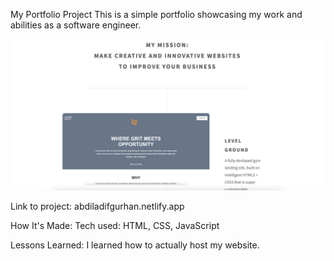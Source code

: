 My Portfolio Project
This is a simple portfolio showcasing my work and abilities as a software engineer.

![alt text](images/pic-of-website.png)

Link to project: abdiladifgurhan.netlify.app

How It's Made:
Tech used: HTML, CSS, JavaScript

Lessons Learned:
I learned how to actually host my website.
